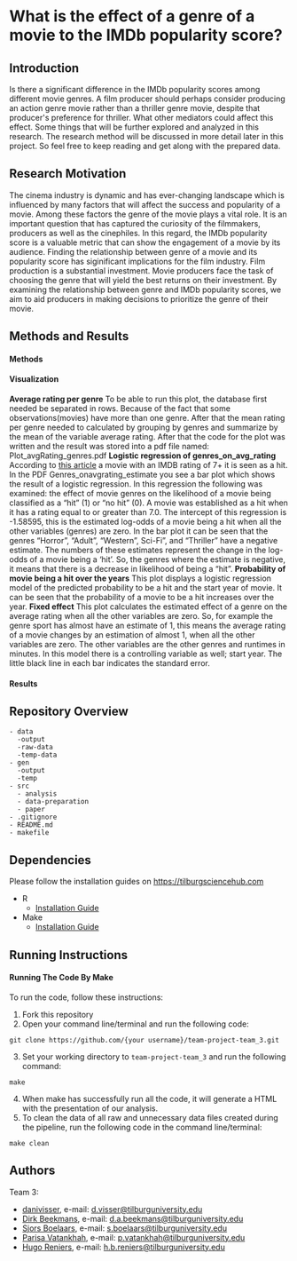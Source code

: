 # What is the effect of a genre of a movie to the IMDb popularity score?
## Introduction
Is there a significant difference in the IMDb popularity scores among different movie genres. A film producer should perhaps consider producing an action genre movie rather than a thriller genre movie, despite that producer's preference for thriller. What other mediators could affect this effect. Some things that will be further explored and analyzed in this research. The research method will be discussed in more detail later in this project. So feel free to keep reading and get along with the prepared data.

## Research Motivation
The cinema industry is dynamic and has ever-changing landscape which is influenced by many factors that will  affect the success and popularity of a movie. Among these factors the genre of the movie plays a vital role. It is an important question that has captured the curiosity of the filmmakers, producers as well as the cinephiles. In this regard, the IMDb popularity score is a valuable metric that can show the engagement of a movie by its audience. Finding the relationship between genre of a movie and its popularity score has siginificant implications for the film industry. 
Film production is a substantial investment. Movie producers face the task of choosing the genre that will yield the best returns on their investment. By examining the relationship between genre and IMDb popularity scores, we aim to aid producers in making decisions to prioritize the genre of their movie.

## Methods and Results
#### **Methods**

#### **Visualization**
**Average rating per genre**
To be able to run this plot, the database first needed be separated in rows. Because of the fact that some observations(movies) have more than one genre. After that the mean rating per genre needed to calculated by grouping by genres and summarize by the mean of the variable average rating. After that the code for the plot was written and the result was stored into a pdf file named: Plot_avgRating_genres.pdf
**Logistic regression of genres_on_avg_rating**
According to [this article](https://www.quora.com/Is-a-movie-with-6-7-ratings-a-flop-or-a-hit) a movie with an IMDB rating of 7+ it is seen as a hit.
In the PDF Genres_onavgrating_estimate you see a bar plot which shows the result of a logistic regression.  In this regression the following was examined: the effect of movie genres on the likelihood of a movie being classified as a “hit” (1) or “no hit” (0). A movie was established as a hit when it has a rating equal to or greater than 7.0. The intercept of this regression is -1.58595, this is the estimated log-odds of a movie being a hit when all the other variables (genres) are zero. In the bar plot it can be seen that the genres “Horror”, “Adult”, “Western”, Sci-Fi”, and “Thriller” have a negative estimate. The numbers of these estimates represent the change in the log-odds of a movie being a ‘hit’. So, the genres where the estimate is negative, it means that there is a decrease in likelihood of being a “hit”. 
**Probability of movie being a hit over the years**
This plot displays a logistic regression model of the predicted probability to be a hit and the start year of movie. It can be seen that the probability of a movie to be a hit increases over the year. 
**Fixed effect**
This plot calculates the estimated effect of a genre on the average rating when all the other variables are zero. So, for example the genre sport has almost have an estimate of 1, this means the average rating of a movie changes by an estimation of almost 1, when all the other variables are zero. The other variables are the other genres and runtimes in minutes. In this model there is a controlling variable as well; start year. The little black line in each bar indicates the standard error.


#### **Results**

## Repository Overview
```
- data
  -output
  -raw-data
  -temp-data
- gen
  -output
  -temp
- src
  - analysis    
  - data-preparation
  - paper
- .gitignore
- README.md
- makefile
```

## Dependencies
Please follow the installation guides on https://tilburgsciencehub.com
- R 
  - [Installation Guide](https://tilburgsciencehub.com/building-blocks/configure-your-computer/statistics-and-computation/r/)
- Make
  - [Installation Guide](https://tilburgsciencehub.com/building-blocks/configure-your-computer/automation-and-workflows/make/)
  

## Running Instructions
#### **Running The Code By Make**
To run the code, follow these instructions:
1. Fork this repository
2. Open your command line/terminal and run the following code:
```
git clone https://github.com/{your username}/team-project-team_3.git
```
3. Set your working directory to `team-project-team_3` and run the following command:
```
make
```
4. When make has successfully run all the code, it will generate a HTML with the presentation of our analysis. 
5. To clean the data of all raw and unnecessary data files created during the pipeline, run the following code in the command line/terminal: 
```
make clean
```
## Authors
Team 3: 
- [danivisser](https://github.com/danivisser), e-mail: d.visser@tilburguniversity.edu 
- [Dirk Beekmans](https://github.com/DirkBeekmans), e-mail: d.a.beekmans@tilburguniversity.edu 
- [Sjors Boelaars](https://github.com/SjorsBoelaars1), e-mail: s.boelaars@tilburguniversity.edu 
- [Parisa Vatankhah](https://github.com/pvatankhah), e-mail: p.vatankhah@tilburguniversity.edu
- [Hugo Reniers](https://github.com/hugoreniers), e-mail: h.b.reniers@tilburguniversity.edu 
